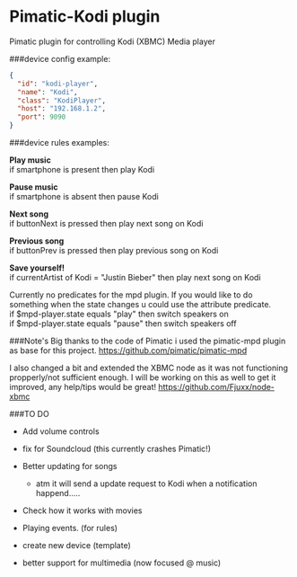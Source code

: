 Pimatic-Kodi plugin
=======================

Pimatic plugin for controlling Kodi (XBMC) Media player

###device config example:

```json
{
  "id": "kodi-player",
  "name": "Kodi",
  "class": "KodiPlayer",
  "host": "192.168.1.2",
  "port": 9090
}
```

###device rules examples:

<b>Play music</b><br>
if smartphone is present then play Kodi

<b>Pause music</b><br>
if smartphone is absent then pause Kodi

<b>Next song</b><br>
if buttonNext is pressed then play next song on Kodi

<b>Previous song</b><br>
if buttonPrev is pressed then play previous song on Kodi

<b>Save yourself!</b><br>
if currentArtist of Kodi = "Justin Bieber" then play next song on Kodi

Currently no predicates for the mpd plugin. If you would like to do something when the state changes u could use the attribute predicate.<br>
if $mpd-player.state equals \"play\" then switch speakers on <br>
if $mpd-player.state equals \"pause\" then switch speakers off <br>


###Note's
Big thanks to the code of Pimatic
i used the pimatic-mpd plugin as base for this project.
https://github.com/pimatic/pimatic-mpd

I also changed a bit and extended the XBMC node as it was not functioning propperly/not sufficient enough.
I will be working on this as well to get it improved, any help/tips would be great!
https://github.com/Fjuxx/node-xbmc

###TO DO
- Add volume controls
- fix for Soundcloud (this currently crashes Pimatic!)
- Better updating for songs
    - atm it will send a update request to Kodi when a notification happend.....
- Check how it works with movies
- Playing events. (for rules)

- create new device (template)
- better support for multimedia (now focused @ music)
